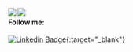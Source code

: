<img align="left" src="https://github-readme-stats.vercel.app/api?username=albejr&count_private=true&include_all_commits=true&show_icons=true" />
<img align="left" src="https://github-readme-stats.vercel.app/api/top-langs/?username=albejr" />

#### Follow me:
[![Linkedin Badge](https://img.shields.io/badge/-LinkedIn-blue?style=flat-square&logo=Linkedin&logoColor=white&link=https://www.linkedin.com/in/albejr)](https://www.linkedin.com/in/albejr){:target="_blank"}
